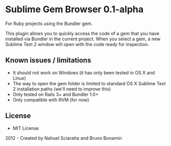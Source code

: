 # Sublime Gem Browser 0.1-alpha

For Ruby projects using the Bundler gem.

This plugin allows you to quickly access the code of a gem that you have installed via Bundler in the current project. When you select a gem, a new Sublime Text 2 window will open with the code ready for inspection.

## Known issues / limitations
* It should not work on Windows (it has only been tested in OS X and Linux)
* The way to open the gem folder is limited to standard OS X Sublime Text 2 installation paths (we'll need to improve this)
* Only tested on Rails 3+ and Bundler 1.0+
* Only compatible with RVM (for now) 

## License
* MIT License

2012 - Created by Nahuel Sciaratta and Bruno Bonamin
